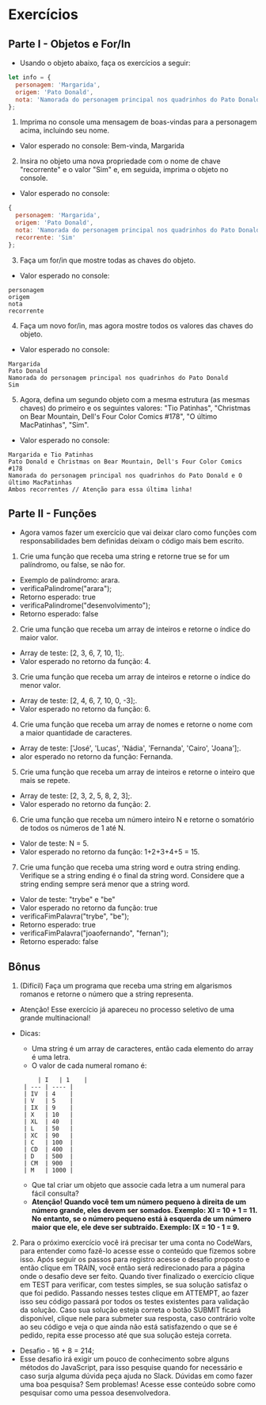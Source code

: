 # Exercícios

## Parte I - Objetos e For/In

- Usando o objeto abaixo, faça os exercícios a seguir:

```javascript
let info = {
  personagem: 'Margarida',
  origem: 'Pato Donald',
  nota: 'Namorada do personagem principal nos quadrinhos do Pato Donald',
};
```

1. Imprima no console uma mensagem de boas-vindas para a personagem acima, incluindo seu nome.

- Valor esperado no console: Bem-vinda, Margarida

2. Insira no objeto uma nova propriedade com o nome de chave "recorrente" e o valor "Sim" e, em seguida, imprima o objeto no console.

- Valor esperado no console:

```javascript
{
  personagem: 'Margarida',
  origem: 'Pato Donald',
  nota: 'Namorada do personagem principal nos quadrinhos do Pato Donald',
  recorrente: 'Sim'
};
```

3. Faça um for/in que mostre todas as chaves do objeto.

- Valor esperado no console:

```
personagem
origem
nota
recorrente
```

4. Faça um novo for/in, mas agora mostre todos os valores das chaves do objeto.

- Valor esperado no console:

```
Margarida
Pato Donald
Namorada do personagem principal nos quadrinhos do Pato Donald
Sim
```

5. Agora, defina um segundo objeto com a mesma estrutura (as mesmas chaves) do primeiro e os seguintes valores: "Tio Patinhas", "Christmas on Bear Mountain, Dell's Four Color Comics #178", "O último MacPatinhas", "Sim".

- Valor esperado no console:

```
Margarida e Tio Patinhas
Pato Donald e Christmas on Bear Mountain, Dell's Four Color Comics #178
Namorada do personagem principal nos quadrinhos do Pato Donald e O último MacPatinhas
Ambos recorrentes // Atenção para essa última linha!
```

## Parte II - Funções

- Agora vamos fazer um exercício que vai deixar claro como funções com responsabilidades bem definidas deixam o código mais bem escrito.

1. Crie uma função que receba uma string e retorne true se for um palíndromo, ou false, se não for.

- Exemplo de palíndromo: arara.
- verificaPalindrome("arara");
- Retorno esperado: true
- verificaPalindrome("desenvolvimento");
- Retorno esperado: false

2. Crie uma função que receba um array de inteiros e retorne o índice do maior valor.

- Array de teste: [2, 3, 6, 7, 10, 1];.
- Valor esperado no retorno da função: 4.

3. Crie uma função que receba um array de inteiros e retorne o índice do menor valor.

- Array de teste: [2, 4, 6, 7, 10, 0, -3];.
- Valor esperado no retorno da função: 6.

4. Crie uma função que receba um array de nomes e retorne o nome com a maior quantidade de caracteres.

- Array de teste: ['José', 'Lucas', 'Nádia', 'Fernanda', 'Cairo', 'Joana'];.
- alor esperado no retorno da função: Fernanda.

5. Crie uma função que receba um array de inteiros e retorne o inteiro que mais se repete.

- Array de teste: [2, 3, 2, 5, 8, 2, 3];.
- Valor esperado no retorno da função: 2.

6. Crie uma função que receba um número inteiro N e retorne o somatório de todos os números de 1 até N.

- Valor de teste: N = 5.
- Valor esperado no retorno da função: 1+2+3+4+5 = 15.

7. Crie uma função que receba uma string word e outra string ending. Verifique se a string ending é o final da string word. Considere que a string ending sempre será menor que a string word.

- Valor de teste: "trybe" e "be"
- Valor esperado no retorno da função: true
- verificaFimPalavra("trybe", "be");
- Retorno esperado: true
- verificaFimPalavra("joaofernando", "fernan");
- Retorno esperado: false

## Bônus

1. (Difícil) Faça um programa que receba uma string em algarismos romanos e retorne o número que a string representa.

- Atenção! Esse exercício já apareceu no processo seletivo de uma grande multinacional!
- Dicas:

  - Uma string é um array de caracteres, então cada elemento do array é uma letra.
  - O valor de cada numeral romano é:

  ```
       | I   | 1    |
   | --- | ---- |
   | IV  | 4    |
   | V   | 5    |
   | IX  | 9    |
   | X   | 10   |
   | XL  | 40   |
   | L   | 50   |
   | XC  | 90   |
   | C   | 100  |
   | CD  | 400  |
   | D   | 500  |
   | CM  | 900  |
   | M   | 1000 |
  ```

  - Que tal criar um objeto que associe cada letra a um numeral para fácil consulta?
  - **Atenção! Quando você tem um número pequeno à direita de um número grande, eles devem ser somados. Exemplo: XI = 10 + 1 = 11. No entanto, se o número pequeno está à esquerda de um número maior que ele, ele deve ser subtraído. Exemplo: IX = 10 - 1 = 9.**

2. Para o próximo exercício você irá precisar ter uma conta no CodeWars, para entender como fazê-lo acesse esse o conteúdo que fizemos sobre isso. Após seguir os passos para registro acesse o desafio proposto e então clique em TRAIN, você então será redirecionado para a página onde o desafio deve ser feito. Quando tiver finalizado o exercício clique em TEST para verificar, com testes simples, se sua solução satisfaz o que foi pedido. Passando nesses testes clique em ATTEMPT, ao fazer isso seu código passará por todos os testes existentes para validação da solução. Caso sua solução esteja correta o botão SUBMIT ficará disponível, clique nele para submeter sua resposta, caso contrário volte ao seu código e veja o que ainda não está satisfazendo o que se é pedido, repita esse processo até que sua solução esteja correta.

- Desafio - 16 + 8 = 214;
- Esse desafio irá exigir um pouco de conhecimento sobre alguns métodos do JavaScript, para isso pesquise quando for necessário e caso surja alguma dúvida peça ajuda no Slack. Dúvidas em como fazer uma boa pesquisa? Sem problemas! Acesse esse conteúdo sobre como pesquisar como uma pessoa desenvolvedora.
